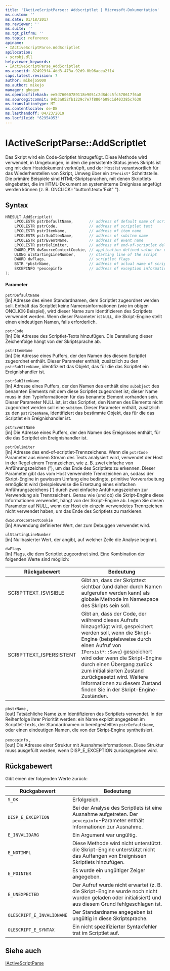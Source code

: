 ```yaml
---
title: 'IActiveScriptParse:: Addscriptlet | Microsoft-Dokumentation'
ms.custom: ''
ms.date: 01/18/2017
ms.reviewer: ''
ms.suite: ''
ms.tgt_pltfrm: ''
ms.topic: reference
apiname:
- IActiveScriptParse.AddScriptlet
apilocation:
- scrobj.dll
helpviewer_keywords:
- IActiveScriptParse_AddScriptlet
ms.assetid: 824929f4-4dd3-473a-92d9-0b96acea2f14
caps.latest.revision: 7
author: mikejo5000
ms.author: mikejo
manager: ghogen
ms.openlocfilehash: ee5d76060789118e9051c2d8dcc5fc570617f6a8
ms.sourcegitcommit: 94b3a052fb1229c7e7f8804b09c1d403385c7630
ms.translationtype: MT
ms.contentlocale: de-DE
ms.lasthandoff: 04/23/2019
ms.locfileid: "62954953"
---
```

# <a name="iactivescriptparseaddscriptlet"></a>IActiveScriptParse::AddScriptlet
Das Skript wird ein Code-Scriptlet hinzugefügt. Diese Methode wird verwendet, in Umgebungen, in dem die persistente Status jenes Skripts ist eng mit dem Hostdokument verknüpft, und der Host ist verantwortlich für das Wiederherstellen von Skript, Umweg über ein `IPersist*` Schnittstelle. Die primäre Beispiele sind HTML-Skriptsprachen, mit denen Skriptlets eingebettet, die im HTML-Dokument an systeminterne Ereignisse angefügt werden können (z. B. ONCLICK="button1.text='Exit" ").  
  
## <a name="syntax"></a>Syntax  
  
```cpp
HRESULT AddScriptlet(  
    LPCOLESTR pstrDefaultName,       // address of default name of scriptlet  
    LPCOLESTR pstrCode,              // address of scriptlet text  
    LPCOLESTR pstrItemName,          // address of item name  
    LPCOLESTR pstrSubItemName,       // address of subitem name  
    LPCOLESTR pstrEventName,         // address of event name  
    LPCOLESTR pstrDelimiter,         // address of end-of-scriptlet delimiter  
    DWORD_PTR dwSourceContextCookie, // application-defined value for debugging  
    ULONG ulStartingLineNumber,      // starting line of the script  
    DWORD dwFlags,                   // scriptlet flags  
    BSTR *pbstrName,                 // address of actual name of scriptlet  
    EXCEPINFO *pexcepinfo            // address of exception information  
);  
```  
  
#### <a name="parameters"></a>Parameter  
 `pstrDefaultName`  
 [in] Adresse des einen Standardnamen, dem Scriptlet zugeordnet werden soll. Enthält das Scriptlet keine Namensinformationen (wie im obigen ONCLICK-Beispiel), wird dieser Name zum Identifizieren des Scriptlets verwendet werden. Wenn dieser Parameter ist `NULL`, die Skript-Engine stellt einen eindeutigen Namen, falls erforderlich.  
  
 `pstrCode`  
 [in] Die Adresse des Scriptlet-Texts hinzufügen. Die Darstellung dieser Zeichenfolge hängt von der Skriptsprache ab.  
  
 `pstrItemName`  
 [in] Die Adresse eines Puffers, der den Namen des diesem Scriptlet zugeordnet enthält. Dieser Parameter enthält, zusätzlich zu den `pstrSubItemName`, identifiziert das Objekt, das für die das Scriptlet ein Ereignishandler ist.  
  
 `pstrSubItemName`  
 [in] Adresse eines Puffers, der den Namen des enthält eine `subobject` des benannten Elements mit dem diese Scriptlet zugeordnet ist; dieser Name muss in den Typinformationen für das benannte Element vorhanden sein. Dieser Parameter NULL ist, ist das Scriptlet, den Namen des Elements nicht zugeordnet werden soll eine `subitem`. Dieser Parameter enthält, zusätzlich zu den `pstrItemName`, identifiziert das bestimmte Objekt, das für die das Scriptlet ein Ereignishandler ist.  
  
 `pstrEventName`  
 [in] Die Adresse eines Puffers, der den Namen des Ereignisses enthält, für die das Scriptlet ein Ereignishandler ist.  
  
 `pstrDelimiter`  
 [in] Adresse des end-of-scriptlet-Trennzeichens. Wenn die `pstrCode` Parameter aus einem Stream des Texts analysiert wird, verwendet der Host in der Regel einem Trennzeichen, wie z. B. zwei einfache von Anführungszeichen ("), um das Ende des Scriptlets zu erkennen. Dieser Parameter gibt das vom Host verwendete Trennzeichen an, sodass der Skript-Engine in gewissem Umfang eine bedingte, primitive Vorverarbeitung ermöglicht wird (beispielsweise die Ersetzung eines einfachen Anführungszeichens ['] durch zwei einfache Anführungszeichen zur Verwendung als Trennzeichen). Genau wie (und ob) die Skript-Engine diese Informationen verwendet, hängt von der Skript-Engine ab. Legen Sie diesen Parameter auf NULL, wenn der Host ein einzeln verwendetes Trennzeichen nicht verwendet haben, um das Ende des Scriptlets zu markieren.  
  
 `dwSourceContextCookie`  
 [in] Anwendung definierter Wert, der zum Debuggen verwendet wird.  
  
 `ulStartingLineNumber`  
 [in] Nullbasierter Wert, der angibt, auf welcher Zeile die Analyse beginnt.  
  
 `dwFlags`  
 [in] Flags, die dem Scriptlet zugeordnet sind. Eine Kombination der folgenden Werte sind möglich:  
  
|Rückgabewert|Bedeutung|  
|------------------|-------------|  
|SCRIPTTEXT_ISVISIBLE|Gibt an, dass der Skripttext sichtbar (und daher durch Namen aufgerufen werden kann) als globale Methode im Namespace des Skripts sein soll.|  
|SCRIPTTEXT_ISPERSISTENT|Gibt an, dass der Code, der während dieses Aufrufs hinzugefügt wird, gespeichert werden soll, wenn die Skript-Engine (beispielsweise durch einen Aufruf von `IPersist*::Save`) gespeichert wird oder wenn die Skript-Engine durch einen Übergang zurück zum initialisierten Zustand zurückgesetzt wird. Weitere Informationen zu diesem Zustand finden Sie in der Skript-Engine-Zuständen.|  
  
 `pbstrName` ,  
 [out] Tatsächliche Name zum Identifizieren des Scriptlets verwendet. In der Reihenfolge ihrer Priorität werden: ein Name explizit angegeben im Scriptlet-Texts, der Standardnamen in bereitgestellten `pstrDefaultName`, oder einen eindeutigen Namen, die von der Skript-Engine synthetisiert.  
  
 `pexcepinfo` ,  
 [out] Die Adresse einer Struktur mit Ausnahmeinformationen. Diese Struktur muss ausgefüllt werden, wenn DISP_E_EXCEPTION zurückgegeben wird.  
  
## <a name="return-value"></a>Rückgabewert  
 Gibt einen der folgenden Werte zurück:  
  
|Rückgabewert|Bedeutung|  
|------------------|-------------|  
|`S_OK`|Erfolgreich.|  
|`DISP_E_EXCEPTION`|Bei der Analyse des Scriptlets ist eine Ausnahme aufgetreten. Der `pexcepinfo`-Parameter enthält Informationen zur Ausnahme.|  
|`E_INVALIDARG`|Ein Argument war ungültig.|  
|`E_NOTIMPL`|Diese Methode wird nicht unterstützt. die Skript-Engine unterstützt nicht das Auffangen von Ereignissen Skriptlets hinzufügen.|  
|`E_POINTER`|Es wurde ein ungültiger Zeiger angegeben.|  
|`E_UNEXPECTED`|Der Aufruf wurde nicht erwartet (z. B. die Skript-Engine wurde noch nicht wurden geladen oder initialisiert) und aus diesem Grund fehlgeschlagen ist.|  
|`OLESCRIPT_E_INVALIDNAME`|Der Standardname angegeben ist ungültig in diese Skriptsprache.|  
|`OLESCRIPT_E_SYNTAX`|Ein nicht spezifizierter Syntaxfehler trat im Scriptlet auf.|  
  
## <a name="see-also"></a>Siehe auch  
 [IActiveScriptParse](../../winscript/reference/iactivescriptparse.md)